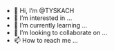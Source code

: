 - 👋 Hi, I’m @TYSKACH
- 👀 I’m interested in ...
- 🌱 I’m currently learning ...
- 💞️ I’m looking to collaborate on ...
- 📫 How to reach me ...

<!---
TYSKACH/TYSKACH is a ✨ special ✨ repository because its `README.md` (this file) appears on your GitHub profile.
You can click the Preview link to take a look at your changes.
--->
